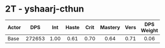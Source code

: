 # 2T - yshaarj-cthun
| Actor | DPS | Int | Haste | Crit | Mastery | Vers | DPS Weight |
|---|:---:|:---:|:---:|:---:|:---:|:---:|:---:|
|Base|272653|1.00|0.61|0.70|0.64|0.71|0.06|
